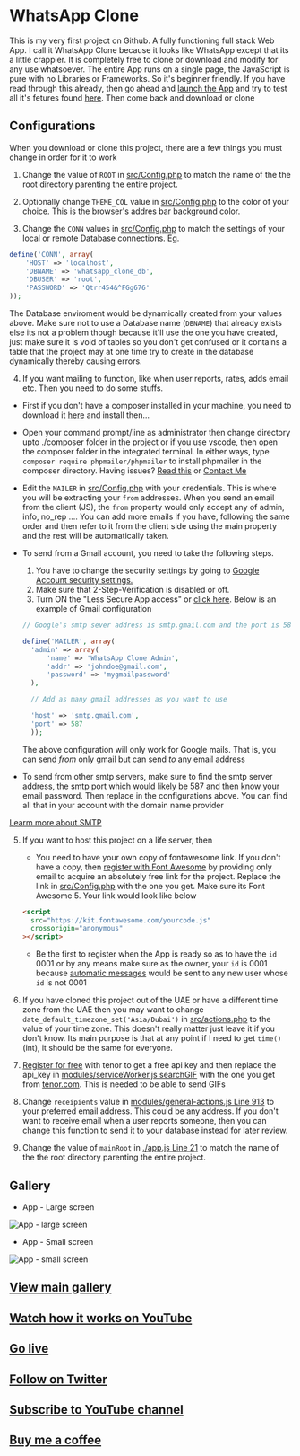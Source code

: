 # WhatsApp Clone

This is my very first project on Github. A fully functioning full stack Web App.
I call it WhatsApp Clone because it looks like WhatsApp except that its a little crappier.
It is completely free to clone or download and modify for any use whatsoever.
The entire App runs on a single page, the JavaScript is pure with no Libraries or Frameworks. So it's beginner friendly. If you have read through this already, then go ahead and [launch the App](https://www.247-dev.com/projects/whatsapp-clon/app) and try to test all it's fetures found [here](https://www.247-dev.com/projects/whatsapp-clon/). Then come back and download or clone

## Configurations

When you download or clone this project, there are a few things you must change in order for it to work

1. Change the value of `ROOT` in [src/Config.php](https://github.com/julius-ek-hub/whatsapp-clone/blob/99d0f42603434ac06142498875077ad2291aa01d/src/Config.php#L3 "root") to match the name of the the root directory parenting the entire project.

2. Optionally change `THEME_COL` value in [src/Config.php](https://github.com/julius-ek-hub/whatsapp-clone/blob/99d0f42603434ac06142498875077ad2291aa01d/src/Config.php#L5 "THEME_COL") to the color of your choice. This is the browser's addres bar background color.

3. Change the `CONN` values in [src/Config.php](https://github.com/julius-ek-hub/whatsapp-clone/blob/99d0f42603434ac06142498875077ad2291aa01d/src/Config.php#L10 "Config.php") to match the settings of your local or remote Database connections. Eg.

```php
define('CONN', array(
    'HOST' => 'localhost',
    'DBNAME' => 'whatsapp_clone_db',
    'DBUSER' => 'root',
    'PASSWORD' => 'Qtrr454&^FGg676'
));
```

The Database enviroment would be dynamically created from your values above. Make sure not to use a Database name (`DBNAME`) that already exists else its not a problem though because it'll use the one you have created, just make sure it is void of tables so you don't get confused or it contains a table that the project may at one time try to create in the database dynamically thereby causing errors.

4. If you want mailing to function, like when user reports, rates, adds email etc. Then you need to do some stuffs.

- First if you don't have a composer installed in your machine, you need to download it [here](https://getcomposer.org/Composer-Setup.exe "Get composer") and install then...
- Open your command prompt/line as administrator then change directory upto ./composer folder in the project or if you use vscode, then open the composer folder in the integrated terminal. In either ways, type `composer require phpmailer/phpmailer` to install phpmailer in the composer directory. Having issues? [Read this](https://github.com/PHPMailer/PHPMailer "phpmailer") or [Contact Me](https://wa.me/971566366808)
- Edit the `MAILER` in [src/Config.php](https://github.com/julius-ek-hub/whatsapp-clone/blob/99d0f42603434ac06142498875077ad2291aa01d/src/Config.php#L23 "MAILER") with your credentials. This is where you will be extracting your `from` addresses. When you send an email from the client (JS), the `from` property would only accept any of admin, info, no_rep .... You can add more emails if you have, following the same order and then refer to it from the client side using the main property and the rest will be automatically taken.
- To send from a Gmail account, you need to take the following steps.

  1. You have to change the security settings by going to [Google Account security settings.](https://myaccount.google.com/intro/security "Google Account security settings")
  2. Make sure that 2-Step-Verification is disabled or off.
  3. Turn ON the "Less Secure App access" or [click here](https://myaccount.google.com/intro/security "Turn ON Less Secure App"). Below is an example of Gmail configuration

  ```php
  // Google's smtp sever address is smtp.gmail.com and the port is 587. This port may likely be the same for all smtp severs

  define('MAILER', array(
    'admin' => array(
        'name' => 'WhatsApp Clone Admin',
        'addr' => 'johndoe@gmail.com',
        'password' => 'mygmailpassword'
    ),

    // Add as many gmail addresses as you want to use

    'host' => 'smtp.gmail.com',
    'port' => 587
    ));
  ```

  The above configuration will only work for Google mails. That is, you can send _from_ only gmail but can send _to_ any email address

- To send from other smtp servers, make sure to find the smtp server address, the smtp port which would likely be 587 and then know your email password. Then replace in the configurations above. You can find all that in your account with the domain name provider

[Learm more about SMTP](https://www.pepipost.com/blog/what-is-smtp)

5. If you want to host this project on a life server, then

   - You need to have your own copy of fontawesome link. If you don't have a copy, then [register with Font Awesome](https://fontawesome.com/start "font awesome") by providing only email to acquire an absolutely free link for the project. Replace the link in [src/Config.php](https://github.com/julius-ek-hub/whatsapp-clone/blob/99d0f42603434ac06142498875077ad2291aa01d/src/Config.php#L93 "font awesome link") with the one you get. Make sure its Font Awesome 5. Your link would look like below

   ```html
   <script
     src="https://kit.fontawesome.com/yourcode.js"
     crossorigin="anonymous"
   ></script>
   ```

   - Be the first to register when the App is ready so as to have the `id` 0001 or by any means make sure as the owner, your `id` is 0001 because [automatic messages](https://github.com/julius-ek-hub/whatsapp-clone/blob/99d0f42603434ac06142498875077ad2291aa01d/modules/message.js#L5 "autoWelcomeMessage") would be sent to any new user whose `id` is not 0001

6. If you have cloned this project out of the UAE or have a different time zone from the UAE then you may want to change `date_default_timezone_set('Asia/Dubai')` in [src/actions.php](https://github.com/julius-ek-hub/whatsapp-clone/blob/99d0f42603434ac06142498875077ad2291aa01d/src/actions.php#L3 "Time zone") to the value of your time zone. This doesn't really matter just leave it if you don't know. Its main purpose is that at any point if I need to get `time()` (int), it should be the same for everyone.
7. [Register for free](https://www.tenor.com "Tenor GIF") with tenor to get a free api key and then replace the api_key in [modules/serviceWorker.js searchGIF](https://github.com/julius-ek-hub/whatsapp-clone/blob/99d0f42603434ac06142498875077ad2291aa01d/modules/serviceWorker.js#L831 "searchGIF") with the one you get from [tenor.com](https://www.tenor.com "Tenor GIF"). This is needed to be able to send GIFs
8. Change `receipients` value in [modules/general-actions.js Line 913](https://github.com/julius-ek-hub/whatsapp-clone/blob/99d0f42603434ac06142498875077ad2291aa01d/modules/general-actions.js#L913 "searchGIF") to your preferred email address. This could be any address. If you don't want to receive email when a user reports someone, then you can change this function to send it to your database instead for later review.
9. Change the value of `mainRoot` in [./app.js Line 21](https://github.com/julius-ek-hub/whatsapp-clone/blob/99d0f42603434ac06142498875077ad2291aa01d/app.js#L21 "mainRoot") to match the name of the the root directory parenting the entire project.

## Gallery

- App - Large screen

![App - large screen](https://www.247-dev.com/projects/whatsapp-clone/images/preview-1.png)

- App - Small screen

![App - small screen](https://www.247-dev.com/projects/whatsapp-clone/images/fdvdfvdf.png)

## [View main gallery](https://www.247-dev.com/projects/whatsapp-clone/images/ "WhatsApp Clone gallery")

## [Watch how it works on YouTube](https://www.youtube.com/channel/UCyfzaf7uohrk_a1NTdWzakg/ "YouTube Video")

## [Go live](https://www.247-dev.com/projects/whatsapp-clone/app/ "WhatsApp Clone Live")

## [Follow on Twitter](https://twitter.com/247developer/ "Follow on Twitter")

## [Subscribe to YouTube channel](https://www.youtube.com/channel/UCyfzaf7uohrk_a1NTdWzakg?sub_confirmation=1 "Subscribe")

## [Buy me a coffee](https://www.buymeacoffee.com/julius.ek "Buy me coffee")
